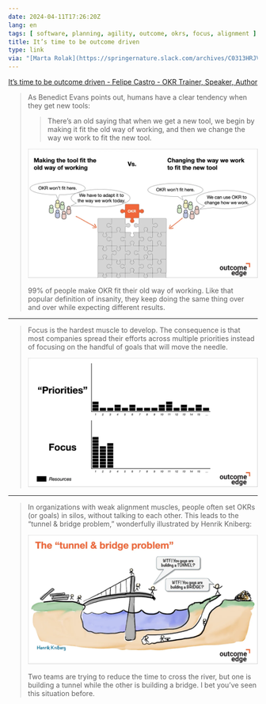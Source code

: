 ```yaml
---
date: 2024-04-11T17:26:20Z
lang: en
tags: [ software, planning, agility, outcome, okrs, focus, alignment ]
title: It’s time to be outcome driven
type: link
via: "[Marta Rolak](https://springernature.slack.com/archives/C0313HRJVL7/p1712834826447029?thread_ts=1712828699.005189&cid=C0313HRJVL7)"
---
```


[It’s time to be outcome driven - Felipe Castro - OKR Trainer, Speaker, Author](https://felipecastro.com/en/blog/outcome-driven/)

> As Benedict Evans points out, humans have a clear tendency when they get new tools:
>
> > There’s an old saying that when we get a new tool, we begin by making it fit the old way of working, and then we change the way we work to fit the new tool.
>
> ![making the tool fit the old way of working vs changing the way we work to fit the new tool](okr-wont-fit.webp)
>
> 99% of people make OKR fit their old way of working. Like that popular definition of insanity, they keep doing the same thing over and over while expecting different results.

---

> Focus is the hardest muscle to develop. The consequence is that most companies spread their efforts across multiple priorities instead of focusing on the handful of goals that will move the needle.
>
> ![priorities chart with small bars along the x-axis vs focus chart with tall bars in the first elements of the x-axis and none on the reset](priorities-vs-focus.webp)

---

> In organizations with weak alignment muscles, people often set OKRs (or goals) in silos, without talking to each other. This leads to the “tunnel & bridge problem,” wonderfully illustrated by Henrik Kniberg:
>
> ![illustration of a team building a bridge from the left bank while another is building a tunnel from the righ bank](tunnel-vs-bridge.webp)
>
> Two teams are trying to reduce the time to cross the river, but one is building a tunnel while the other is building a bridge. I bet you’ve seen this situation before.
